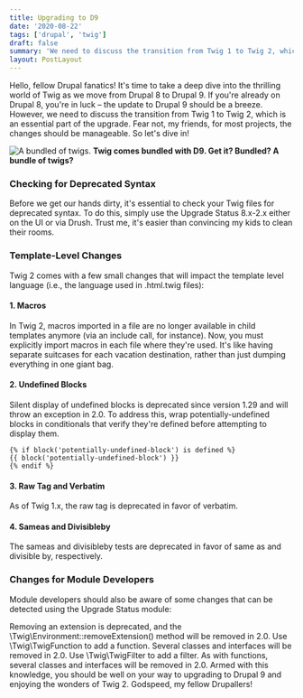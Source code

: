 ```yaml
---
title: Upgrading to D9
date: '2020-08-22'
tags: ['drupal', 'twig']
draft: false
summary: 'We need to discuss the transition from Twig 1 to Twig 2, which is essential upgrading to D9.'
layout: PostLayout
---
```


Hello, fellow Drupal fanatics! It's time to take a deep dive into the thrilling world of Twig as we move from Drupal 8 to Drupal 9. If you're already on Drupal 8, you're in luck – the update to Drupal 9 should be a breeze. However, we need to discuss the transition from Twig 1 to Twig 2, which is an essential part of the upgrade. Fear not, my friends, for most projects, the changes should be manageable. So let's dive in!

![A bundled of twigs.](/static/images/twigbundle.png 'Twig bundle')
**Twig comes bundled with D9. Get it? Bundled? A bundle of twigs?**

### Checking for Deprecated Syntax

Before we get our hands dirty, it's essential to check your Twig files for deprecated syntax. To do this, simply use the Upgrade Status 8.x-2.x either on the UI or via Drush. Trust me, it's easier than convincing my kids to clean their rooms.

### Template-Level Changes

Twig 2 comes with a few small changes that will impact the template level language (i.e., the language used in .html.twig files):

#### 1. Macros

In Twig 2, macros imported in a file are no longer available in child templates anymore (via an include call, for instance). Now, you must explicitly import macros in each file where they're used. It's like having separate suitcases for each vacation destination, rather than just dumping everything in one giant bag.

#### 2. Undefined Blocks

Silent display of undefined blocks is deprecated since version 1.29 and will throw an exception in 2.0. To address this, wrap potentially-undefined blocks in conditionals that verify they're defined before attempting to display them.

```twig
{% if block('potentially-undefined-block') is defined %}
{{ block('potentially-undefined-block') }}
{% endif %}
```

#### 3. Raw Tag and Verbatim

As of Twig 1.x, the raw tag is deprecated in favor of verbatim.

#### 4. Sameas and Divisibleby

The sameas and divisibleby tests are deprecated in favor of same as and divisible by, respectively.

### Changes for Module Developers

Module developers should also be aware of some changes that can be detected using the Upgrade Status module:

Removing an extension is deprecated, and the \Twig\Environment::removeExtension() method will be removed in 2.0.
Use \Twig\TwigFunction to add a function. Several classes and interfaces will be removed in 2.0.
Use \Twig\TwigFilter to add a filter. As with functions, several classes and interfaces will be removed in 2.0.
Armed with this knowledge, you should be well on your way to upgrading to Drupal 9 and enjoying the wonders of Twig 2. Godspeed, my fellow Drupallers!

